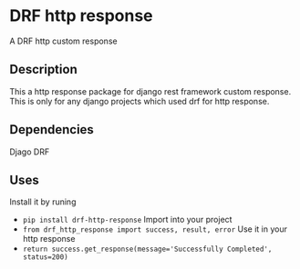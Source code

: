 # DRF http response
A DRF http custom response

## Description
This a http response package for django rest framework custom response. This is only for any django projects which used drf for http response.

## Dependencies
Djago
DRF

## Uses
Install it by runing
- `pip install drf-http-response`
Import into your project
- `from drf_http_response import success, result, error`
Use it in your http response
- `return success.get_response(message='Successfully Completed', status=200)`